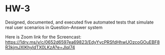 # HW-3
Designed, documented, and executed five automated tests that simulate real user scenarios in Question–Answer system

Here is Zoom link for the Screencast: https://1drv.ms/v/c/0652d6597ea69823/EdyYycPRSfdHhwUOzcoGOuEBF8R3kjmJXlKhyldTX0LKzA?e=JlqI74
